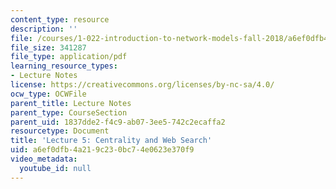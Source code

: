```yaml
---
content_type: resource
description: ''
file: /courses/1-022-introduction-to-network-models-fall-2018/a6ef0dfb4a219c230bc74e0623e370f9_MIT1_022F18_lec5.pdf
file_size: 341287
file_type: application/pdf
learning_resource_types:
- Lecture Notes
license: https://creativecommons.org/licenses/by-nc-sa/4.0/
ocw_type: OCWFile
parent_title: Lecture Notes
parent_type: CourseSection
parent_uid: 1837dde2-f4c9-ab07-3ee5-742c2ecaffa2
resourcetype: Document
title: 'Lecture 5: Centrality and Web Search'
uid: a6ef0dfb-4a21-9c23-0bc7-4e0623e370f9
video_metadata:
  youtube_id: null
---
```

